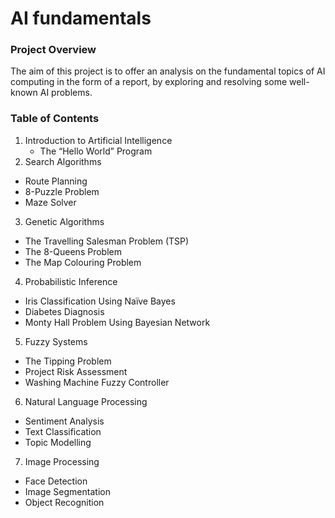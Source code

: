# AI fundamentals

### Project Overview

The aim of this project is to offer an analysis on the fundamental topics of AI computing in the form of a report, by exploring and resolving some well-known AI problems.

### Table of Contents

1. Introduction to Artificial Intelligence
   * The “Hello World” Program
2. Search Algorithms
  * Route Planning
  * 8-Puzzle Problem
  * Maze Solver
3. Genetic Algorithms
  * The Travelling Salesman Problem (TSP)
  * The 8-Queens Problem
  * The Map Colouring Problem
4. Probabilistic Inference
  * Iris Classification Using Naïve Bayes
  * Diabetes Diagnosis
  * Monty Hall Problem Using Bayesian Network
5. Fuzzy Systems
  * The Tipping Problem
  * Project Risk Assessment
  * Washing Machine Fuzzy Controller
6. Natural Language Processing
  * Sentiment Analysis
  * Text Classification
  * Topic Modelling
7. Image Processing
  * Face Detection
  * Image Segmentation
  * Object Recognition
